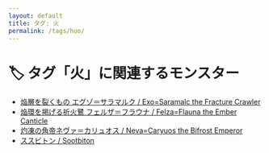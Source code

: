 ```yaml
---
layout: default
title: タグ: 火
permalink: /tags/huo/
---
```

# 🏷️ タグ「火」に関連するモンスター

- [焔層を裂くもの エグゾ＝サラマルク / Exo=Saramalc the Fracture Crawler](/monsterdex/monster/Exo=Saramalc.html)
- [焔環を掲げる祈火鷺 フェルザ＝フラウナ / Felza=Flauna the Ember Canticle](/monsterdex/monster/Felza=Flauna.html)
- [灼凍の角帝ネヴァ＝カリュオス / Neva=Caryuos the Bifrost Emperor](/monsterdex/monster/Neva=Caryuos.html)
- [ススビトン / Sootbiton](/monsterdex/monster/Sootbiton.html)